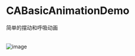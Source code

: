 # CABasicAnimationDemo
简单的摆动和呼吸动画
<br>
<br>
<br>
![image](http://i1.buimg.com/4851/24efd0faeb6de7df.gif)
